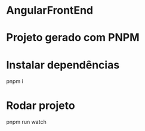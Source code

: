 # AngularFrontEnd

# Projeto gerado com PNPM

# Instalar dependências 
pnpm i

# Rodar projeto 
pnpm run watch
